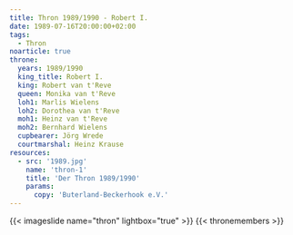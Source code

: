```yaml
---
title: Thron 1989/1990 - Robert I.
date: 1989-07-16T20:00:00+02:00
tags:
  - Thron
noarticle: true
throne:
  years: 1989/1990
  king_title: Robert I.
  king: Robert van t'Reve
  queen: Monika van t'Reve
  loh1: Marlis Wielens
  loh2: Dorothea van t'Reve
  moh1: Heinz van t'Reve
  moh2: Bernhard Wielens
  cupbearer: Jörg Wrede
  courtmarshal: Heinz Krause
resources:
  - src: '1989.jpg'
    name: 'thron-1'
    title: 'Der Thron 1989/1990'
    params:
      copy: 'Buterland-Beckerhook e.V.'
---
```

{{< imageslide name="thron" lightbox="true" >}}
{{< thronemembers >}}
